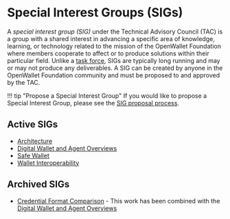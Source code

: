 # Special Interest Groups (SIGs)

A _special interest group (SIG)_ under the Technical Advisory Council (TAC) is a group with a shared interest in advancing a specific area of knowledge, learning, or technology related to the mission of the OpenWallet Foundation where members cooperate to affect or to produce solutions within their particular field. Unlike a [task force](../task-forces/index.md), SIGs are typically long running and may or may not produce any deliverables. A SIG can be created by anyone in the OpenWallet Foundation community and must be proposed to and approved by the TAC.

!!! tip "Propose a Special Interest Group"
    If you would like to propose a Special Interest Group, please see the [SIG proposal process](../governance/special-interest-group-process.md).

## Active SIGs

* [Architecture](./architecture.md)
* [Digital Wallet and Agent Overviews](digital-wallet-and-agent-overviews.md)
* [Safe Wallet](./safe-wallet.md)
* [Wallet Interoperability](./wallet-interoperability.md)

## Archived SIGs

* [Credential Format Comparison](./credential-format-comparison.md) - This work has been combined with the [Digital Wallet and Agent Overviews](digital-wallet-and-agent-overviews.md)